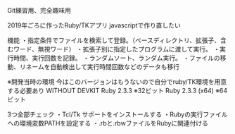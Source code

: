 Git練習用、完全趣味用

2019年ごろに作ったRuby/TKアプリ
javascriptで作り直したい

機能
・指定条件でファイルを検索して登録。（ベースディレクトリ、拡張子、含むワード、無視ワード）
・拡張子別に指定したプログラムに渡して実行。
・実行時間、実行回数を記録。
・ランダムソート、ランダム実行。
・ファイルの移動、リネームを自動検出して実行時間回数などのデータも移行

※開発当時の環境
今はこのバージョンはもうないので自分でruby/TK環境を用意する必要あり
WITHOUT DEVKIT
Ruby 2.3.3 ※32ビット
Ruby 2.3.3 (x64) ※64ビット

3つ全部チェック
・Tcl/Tk サポートをインストールする
・Rubyの実行ファイルへの環境変数PATHを設定する
・.rbと.rbwファイルをRubyに関連付ける

